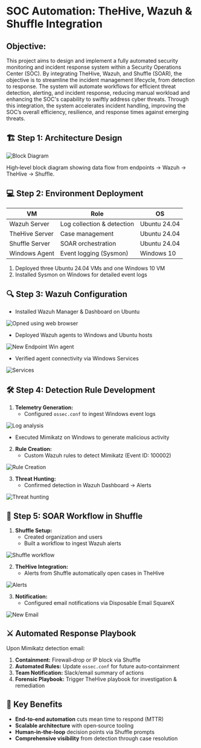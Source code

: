 # SOC Automation: TheHive, Wazuh & Shuffle Integration

## Objective:
This project aims to design and implement a fully automated security monitoring and incident response system within a Security Operations Center (SOC). By integrating TheHive, Wazuh, and Shuffle (SOAR), the objective is to streamline the incident management lifecycle, from detection to response. The system will automate workflows for efficient threat detection, alerting, and incident response, reducing manual workload and enhancing the SOC's capability to swiftly address cyber threats. Through this integration, the system accelerates incident handling, improving the SOC’s overall efficiency, resilience, and response times against emerging threats.

## 🏗️ Step 1: Architecture Design  

![Block Diagram](https://github.com/user-attachments/assets/d437096d-4eb2-4fae-8587-79d986d03bf9)

High‑level block diagram showing data flow from endpoints → Wazuh → TheHive → Shuffle.

## 💻 Step 2: Environment Deployment  
| VM             | Role                         | OS           |
|----------------|------------------------------|--------------|
| Wazuh Server   | Log collection & detection   | Ubuntu 24.04 |
| TheHive Server | Case management              | Ubuntu 24.04 |
| Shuffle Server | SOAR orchestration           | Ubuntu 24.04 |
| Windows Agent  | Event logging (Sysmon)       | Windows 10   |

1. Deployed three Ubuntu 24.04 VMs and one Windows 10 VM  
2. Installed Sysmon on Windows for detailed event logs  

## 🔍 Step 3: Wazuh Configuration  
- Installed Wazuh Manager & Dashboard on Ubuntu

![Opned using web browser](https://github.com/user-attachments/assets/bb541b01-8485-4984-bce8-cfc07c5679de)
  
- Deployed Wazuh agents to Windows and Ubuntu hosts

![New Endpoint Win agent ](https://github.com/user-attachments/assets/400bbdaf-4060-4853-896a-8fce8c65c6e1)

- Verified agent connectivity via Windows Services

![Services](https://github.com/user-attachments/assets/dd1f58f7-e2a2-46ea-a9d9-2d43eaaa471f)

## 🛠️ Step 4: Detection Rule Development  
1. **Telemetry Generation:**  
   - Configured `ossec.conf` to ingest Windows event logs
  
![Log analysis](https://github.com/user-attachments/assets/ae135d10-127a-4d66-a569-3f68af2eaa43)

   - Executed Mimikatz on Windows to generate malicious activity

2. **Rule Creation:**  
   - Custom Wazuh rules to detect Mimikatz (Event ID: 100002)
     
![Rule Creation](https://github.com/user-attachments/assets/8b345c09-4c6e-40f6-a62d-a5ca6efc676f)

3. **Threat Hunting:**  
   - Confirmed detection in Wazuh Dashboard → Alerts  

![Threat hunting](https://github.com/user-attachments/assets/4e3838b9-e9bf-4bef-9de6-eb7e401c6c78)

## 🔄 Step 5: SOAR Workflow in Shuffle  
1. **Shuffle Setup:**  
   - Created organization and users  
   - Built a workflow to ingest Wazuh alerts
  
![Shuffle workflow](https://github.com/user-attachments/assets/c8e1d932-2432-476d-8b16-ae8135769013)

2. **TheHive Integration:**  
   - Alerts from Shuffle automatically open cases in TheHive
  
![Alerts](https://github.com/user-attachments/assets/d0d3abac-7ae6-4f67-bd75-ec3febc8b2d9)

3. **Notification:**  
   - Configured email notifications via Disposable Email SquareX  

![New Email](https://github.com/user-attachments/assets/58ace99c-a5b0-4f07-91b1-6703d41e741c)

## ⚔️ Automated Response Playbook  
Upon Mimikatz detection email:  
1. **Containment:** Firewall‑drop or IP block via Shuffle  
2. **Automated Rules:** Update `ossec.conf` for future auto‑containment  
3. **Team Notification:** Slack/email summary of actions  
4. **Forensic Playbook:** Trigger TheHive playbook for investigation & remediation  

## 🔑 Key Benefits  
- **End‑to‑end automation** cuts mean time to respond (MTTR)  
- **Scalable architecture** with open‑source tooling  
- **Human‑in‑the‑loop** decision points via Shuffle prompts  
- **Comprehensive visibility** from detection through case resolution  


